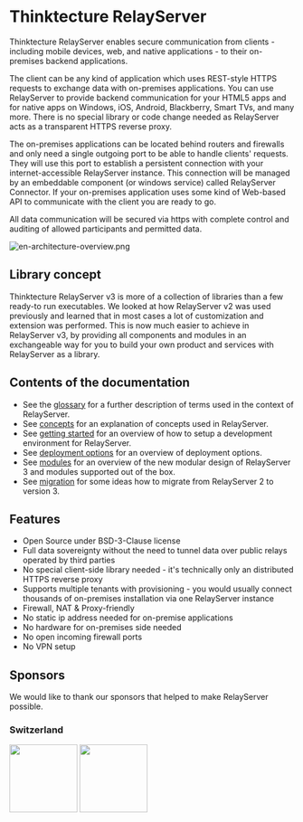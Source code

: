 # Thinktecture RelayServer

Thinktecture RelayServer enables secure communication from clients - including mobile devices, web, and native
applications - to their on-premises backend applications.

The client can be any kind of application which uses REST-style HTTPS requests to exchange data with on-premises
applications. You can use RelayServer to provide backend communication for your HTML5 apps and for native apps on
Windows, iOS, Android, Blackberry, Smart TVs, and many more. There is no special library or code change needed as
RelayServer acts as a transparent HTTPS reverse proxy.

The on-premises applications can be located behind routers and firewalls and only need a single outgoing port to be able
to handle clients' requests. They will use this port to establish a persistent connection with your internet-accessible
RelayServer instance. This connection will be managed by an embeddable component (or windows service) called RelayServer
Connector. If your on-premises application uses some kind of Web-based API to communicate with the client you are ready
to go.

All data communication will be secured via https with complete control and auditing of allowed participants and
permitted data.

![en-architecture-overview.png](./docs/assets/en-architecture-overview.png)

## Library concept

Thinktecture RelayServer v3 is more of a collection of libraries than a few ready-to run executables. We looked at
how RelayServer v2 was used previously and learned that in most cases a lot of customization and extension was
performed. This is now much easier to achieve in RelayServer v3, by providing all components and modules in an
exchangeable way for you to build your own product and services with RelayServer as a library.

## Contents of the documentation

- See the [glossary](./docs/glossary.md) for a further description of terms used in the context of RelayServer.
- See [concepts](./docs/concepts.md) for an explanation of concepts used in RelayServer.
- See [getting started](./docs/getting-started.md) for an overview of how to setup a development environment for
  RelayServer.
- See [deployment options](./docs/deployment.md) for an overview of deployment options.
- See [modules](./docs/modules.md) for an overview of the new modular design of RelayServer 3 and modules supported out
  of the box.
- See [migration](./docs/migration.md) for some ideas how to migrate from RelayServer 2 to version 3.

## Features

- Open Source under BSD-3-Clause license
- Full data sovereignty without the need to tunnel data over public relays operated by third parties
- No special client-side library needed - it's technically only an distributed HTTPS reverse proxy
- Supports multiple tenants with provisioning - you would usually connect thousands of on-premises installation via one
  RelayServer instance
- Firewall, NAT & Proxy-friendly
- No static ip address needed for on-premise applications
- No hardware for on-premises side needed
- No open incoming firewall ports
- No VPN setup

## Sponsors

We would like to thank our sponsors that helped to make RelayServer possible.

### Switzerland

[<img width="120px" src="./docs/assets/logo_sponsor_cmi.svg" />](https://www.cmiag.ch/)
[<img width="120px" src="./docs/assets/logo_sponsor_abraxas.png" />](https://www.abraxas.ch/)
